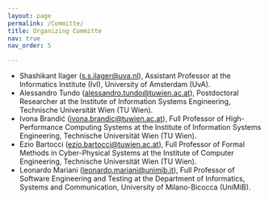 ```yaml
---
layout: page
permalink: /Committe/
title: Organizing Committe
nav: true
nav_order: 5

---
```


- Shashikant Ilager (<s.s.ilager@uva.nl>), Assistant Professor at the Informatics Institute (IvI), University of Amsterdam (UvA).
- Alessandro Tundo (<alessandro.tundo@tuwien.ac.at>), Postdoctoral Researcher at the Institute of Information Systems Engineering, Technische Universität Wien (TU Wien).
- Ivona Brandić (<ivona.brandic@tuwien.ac.at>), Full Professor of High-Performance Computing Systems at the Institute of Information Systems Engineering, Technische Universität Wien (TU Wien).
- Ezio Bartocci (<ezio.bartocci@tuwien.ac.at>), Full Professor of Formal Methods in Cyber-Physical Systems at the Institute of Computer Engineering, Technische Universität Wien (TU Wien).
- Leonardo Mariani (<leonardo.mariani@unimib.it>), Full Professor of Software Engineering and Testing at the Department of Informatics, Systems and Communication, University of Milano-Bicocca (UniMiB).